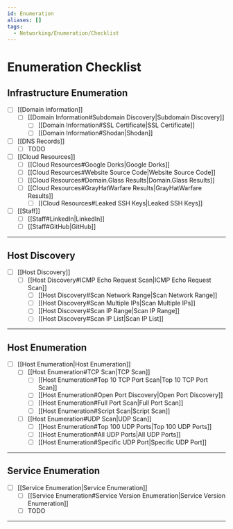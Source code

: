 ```yaml
---
id: Enumeration
aliases: []
tags:
  - Networking/Enumeration/Checklist
---
```


# Enumeration Checklist

<!-- Infrastructure Enumeration {{{-->
## Infrastructure Enumeration

- [ ] [[Domain Information]]
    - [ ] [[Domain Information#Subdomain Discovery|Subdomain Discovery]]
        - [ ] [[Domain Information#SSL Certificate|SSL Certificate]]
        - [ ] [[Domain Information#Shodan|Shodan]]
- [ ] [[DNS Records]]
    - [ ] TODO
- [ ] [[Cloud Resources]]
    - [ ] [[Cloud Resources#Google Dorks|Google Dorks]]
    - [ ] [[Cloud Resources#Website Source Code|Website Source Code]]
    - [ ] [[Cloud Resources#Domain.Glass Results|Domain.Glass Results]]
    - [ ] [[Cloud Resources#GrayHatWarfare Results|GrayHatWarfare Results]]
        - [ ] [[Cloud Resources#Leaked SSH Keys|Leaked SSH Keys]]
- [ ] [[Staff]]
    - [ ] [[Staff#LinkedIn|LinkedIn]]
    - [ ] [[Staff#GitHub|GitHub]]

___
<!-- }}} -->

<!-- Host Discovery {{{-->
## Host Discovery

- [ ] [[Host Discovery]]
    - [ ] [[Host Discovery#ICMP Echo Request Scan|ICMP Echo Request Scan]]
        - [ ] [[Host Discovery#Scan Network Range|Scan Network Range]]
        - [ ] [[Host Discovery#Scan Multiple IPs|Scan Multiple IPs]]
        - [ ] [[Host Discovery#Scan IP Range|Scan IP Range]]
        - [ ] [[Host Discovery#Scan IP List|Scan IP List]]

___
<!-- }}} -->

<!-- Host Enumeration {{{-->
## Host Enumeration

- [ ] [[Host Enumeration|Host Enumeration]]
    - [ ] [[Host Enumeration#TCP Scan|TCP Scan]]
        - [ ] [[Host Enumeration#Top 10 TCP Port Scan|Top 10 TCP Port Scan]]
        - [ ] [[Host Enumeration#Open Port Discovery|Open Port Discovery]]
        - [ ] [[Host Enumeration#Full Port Scan|Full Port Scan]]
        - [ ] [[Host Enumeration#Script Scan|Script Scan]]
    - [ ] [[Host Enumeration#UDP Scan|UDP Scan]]
        - [ ] [[Host Enumeration#Top 100 UDP Ports|Top 100 UDP Ports]]
        - [ ] [[Host Enumeration#All UDP Ports|All UDP Ports]]
        - [ ] [[Host Enumeration#Specific UDP Port|Specific UDP Port]]

___
<!-- }}} -->

<!-- Service Enumeration {{{-->
## Service Enumeration

- [ ] [[Service Enumeration|Service Enumeration]]
    - [ ] [[Service Enumeration#Service Version Enumeration|Service Version Enumeration]]
    - [ ] TODO

___
<!-- }}} -->
